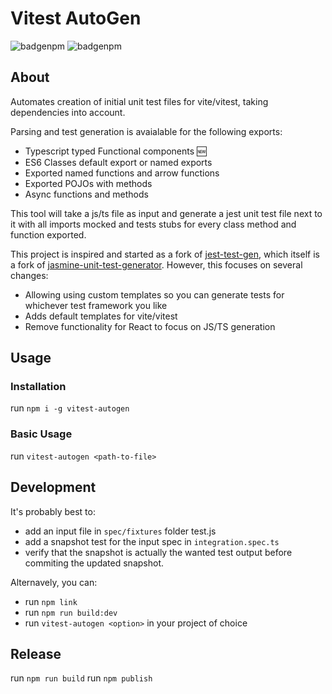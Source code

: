# Vitest AutoGen
![badgenpm](https://img.shields.io/npm/dm/vitest-autogen.svg) ![badgenpm](https://img.shields.io/npm/v/vitest-autogen.svg)

## About

Automates creation of initial unit test files for vite/vitest, taking dependencies into account.

Parsing and test generation is avaialable for the following exports:

* Typescript typed Functional components 🆕
* ES6 Classes default export or named exports
* Exported named functions and arrow functions
* Exported POJOs with methods
* Async functions and methods

This tool will take a js/ts file as input and generate a jest unit test file next to it with all imports mocked and tests stubs for every class method and function exported.

This project is inspired and started as a fork of [jest-test-gen](https://github.com/egm0121/jest-test-gen), which itself is a fork of [jasmine-unit-test-generator](https://github.com/FDIM/jasmine-unit-test-generator). However, this focuses on several changes:

 * Allowing using custom templates so you can generate tests for whichever test framework you like
 * Adds default templates for vite/vitest
 * Remove functionality for React to focus on JS/TS generation

## Usage

### Installation

run `npm i -g vitest-autogen`

### Basic Usage

run `vitest-autogen <path-to-file>`

## Development

It's probably best to:

* add an input file in `spec/fixtures` folder test.js
* add a snapshot test for the input spec in `integration.spec.ts`
* verify that the snapshot is actually the wanted test output before commiting the updated snapshot.

Alternavely, you can:

* run `npm link`
* run `npm run build:dev`
* run `vitest-autogen <option>` in your project of choice

## Release
run `npm run build`
run `npm publish`
